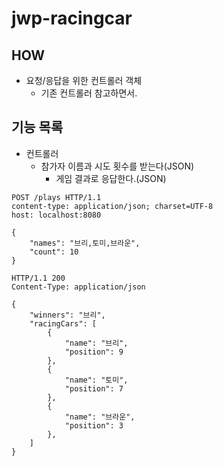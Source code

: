 # jwp-racingcar

## HOW

- 요청/응답을 위한 컨트롤러 객체
    - 기존 컨트롤러 참고하면서.

## 기능 목록

- 컨트롤러
    - 참가자 이름과 시도 횟수를 받는다(JSON)
        - 게임 결과로 응답한다.(JSON)

```http request
POST /plays HTTP/1.1
content-type: application/json; charset=UTF-8
host: localhost:8080

{
    "names": "브리,토미,브라운",
    "count": 10
}

```

```http request
HTTP/1.1 200
Content-Type: application/json

{
    "winners": "브리",
    "racingCars": [
        {
            "name": "브리",
            "position": 9
        },
        {
            "name": "토미",
            "position": 7
        },
        {
            "name": "브라운",
            "position": 3
        },
    ]
}

```